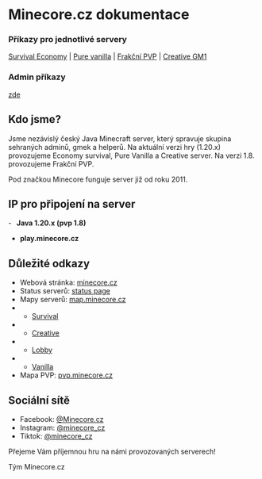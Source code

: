 # Minecore.cz dokumentace

### Příkazy pro jednotlivé servery
[Survival Economy](/survival) | [Pure vanilla](/vanilla) | [Frakční PVP](/pvp) | [Creative GM1](/creative)

### Admin příkazy
[zde](/admin)

## Kdo jsme?

Jsme nezávislý český Java Minecraft server, který spravuje skupina sehraných adminů, gmek a helperů. Na aktuální verzi hry (1.20.x) provozujeme Economy survival, Pure Vanilla a Creative server. Na verzi 1.8. provozujeme Frakční PVP.

Pod značkou Minecore funguje server již od roku 2011.

## IP pro připojení na server
-⠀**Java 1.20.x (pvp 1.8)**
- **play.minecore.cz**

## Důležité odkazy
- Webová stránka: [minecore.cz](https://minecore.cz)
- Status serverů: [status page](status.lipovcan.cz/status/minecorecz)
- Mapy serverů: [map.minecore.cz](https://map.minecore.cz)
- - [Survival](https://survival.minecore.cz)
- - [Creative](https://creative.minecore.cz)
- - [Lobby](https://lobby.minecore.cz)
- - [Vanilla](https://vanilla.minecore.cz)
- Mapa PVP: [pvp.minecore.cz](https://pvp.minecore.cz)

## Sociální sítě
- Facebook: [@Minecore.cz](https://www.facebook.com/Minecore.cz)
- Instagram: [@minecore_cz](https://www.instagram.com/minecore_cz)
- Tiktok: [@minecore_cz](https://www.tiktok.com/@minecore_cz)

Přejeme Vám příjemnou hru na námi provozovaných serverech!

Tým Minecore.cz

